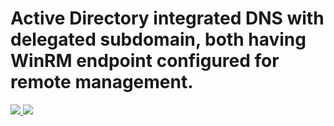 # Active Directory integrated DNS with delegated subdomain, both having WinRM endpoint configured for remote management.

<a href="https://portal.azure.com/#create/Microsoft.Template/uri/https%3A%2F%2Fraw.githubusercontent.com%2Fmhsiemaszko%2Fad-dns-with-delegated-subdomain-and-winrm%2Fmaster%2Fazuredeploy.json" target="_blank">
    <img src="http://azuredeploy.net/deploybutton.png"/>
</a>
<a href="http://armviz.io/#/?load=https%3A%2F%2Fraw.githubusercontent.com%2Fmhsiemaszko%2Fad-dns-with-delegated-subdomain-and-winrm%2Fmaster%2Fazuredeploy.json" target="_blank">
    <img src="http://armviz.io/visualizebutton.png"/>
</a>

